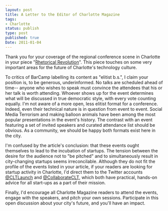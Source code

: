 ```yaml
---
layout: post
title: A Letter to the Editor of Charlotte Magazine
tags:
- Charlotte
status: publish
type: post
published: true
Date: 2011-01-04
---
```

Thank you for your coverage of the regional conference scene in Charlotte in your piece "<a href="http://www.charlottemagazine.com/Charlotte-Magazine/January-2011/Rhetorical-Revolution/">Rhetorical Revolution</a>".  This piece touches on some very important areas for the future of Charlotte's technology culture.

To critics of BarCamp labelling its content as "elitist b.s.", I claim your position is, to be generous, underinformed.  No talks are scheduled ahead of time-- anyone who wishes to speak must convince the attendees that his or her talk is worth attending.  Whoever shows up for the event determines what will be discussed in true democratic style, with every vote counting equally.  I'm not aware of a more open, less elitist format for a conference. Indeed, even their technical nature is in question from event to event.  Social Media Terrorism and making balloon animals have been among the most popular presentations in the event's history.  The contrast with an event featuring a set of invited speakers and curated attendance list should be obvious.   As a community, we should be happy both formats exist here in the city.

I'm confused by the article's conclusion: that these events ought themselves to lead to the incubation of startups.  The tension between the desire for the audience not to "be pitched" and to simultaneously result in city-changing startups seems irreconcilable.  Although they do not fit the profile of the events listed in your article, if your readers are looking for startup activity in Charlotte, I'd direct them to the Twitter accounts <a href="http://twitter.com/CLTLaunch">@CLTLaunch</a> and <a href="http://twitter.com/CollaborateCLT">@CollaborateCLT</a>, which both have practical, hands-on advice for all start-ups as a part of their mission.

Finally, I'd encourage all Charlotte Magazine readers to attend the events, engage with the speakers, and pitch your own sessions.  Participate in this open discussion about your city's future, and you'll have an impact.
